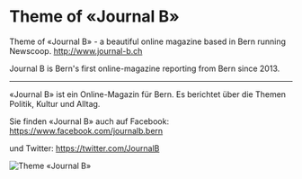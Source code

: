 Theme of «Journal B»
==============

Theme of «Journal B» - a beautiful online magazine based in Bern running Newscoop. 
http://www.journal-b.ch 

Journal B is Bern's first online-magazine reporting from Bern since 2013. 

----------------------------------------------------------------------

«Journal B» ist ein Online-Magazin für Bern. Es berichtet
über die Themen Politik, Kultur und Alltag.

Sie finden «Journal B» auch auf Facebook: 
https://www.facebook.com/journalb.bern

und Twitter: 
https://twitter.com/JournalB



![Theme «Journal B»](http://i.imgur.com/QyOYpee.png)




